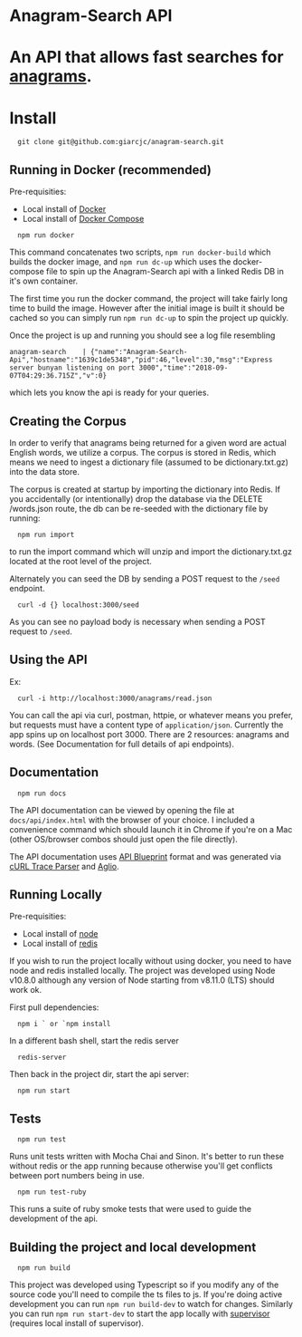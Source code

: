 Anagram-Search API
=========

# An API that allows fast searches for [anagrams](https://en.wikipedia.org/wiki/Anagram).

# Install

```
  git clone git@github.com:giarcjc/anagram-search.git
```

## Running in Docker (recommended)

Pre-requisities:
  - Local install of [Docker](https://docs.docker.com/)
  - Local install of [Docker Compose](https://docs.docker.com/compose/install/)

```
  npm run docker
```

This command concatenates two scripts, `npm run docker-build` which builds the docker image, and `npm run dc-up` which uses the docker-compose file to spin up the Anagram-Search api with a linked Redis DB in it's own container.

The first time you run the docker command, the project will take fairly long time to build the image.  However after the initial image is built it should be cached so you can simply run `npm run dc-up` to spin the project up quickly.

Once the project is up and running you should see a log file resembling

```
anagram-search    | {"name":"Anagram-Search-Api","hostname":"1639c1de5348","pid":46,"level":30,"msg":"Express server bunyan listening on port 3000","time":"2018-09-07T04:29:36.715Z","v":0}
```

which lets you know the api is ready for your queries.

## Creating the Corpus

In order to verify that anagrams being returned for a given word are actual English words, we utilize a corpus.  The corpus is stored in Redis, which means we need to ingest a dictionary file (assumed to be dictionary.txt.gz) into the data store.

The corpus is created at startup by importing the dictionary into Redis.  If you accidentally (or intentionally) drop the database via the DELETE /words.json route, the db can be re-seeded with the dictionary file by running:

```
  npm run import
```

to run the import command which will unzip and import the dictionary.txt.gz located at the root level of the project.

Alternately you can seed the DB by sending a POST request to the `/seed` endpoint.

```
  curl -d {} localhost:3000/seed
```

As you can see no payload body is necessary when sending a POST request to `/seed`.


## Using the API

Ex:
```
  curl -i http://localhost:3000/anagrams/read.json
```

You can call the api via curl, postman, httpie, or whatever means you prefer, but requests must have a content type of `application/json`. Currently the app spins up on localhost port 3000.  There are 2 resources: anagrams and words. (See Documentation for full details of api endpoints).


## Documentation

```
  npm run docs
```

The API documentation can be viewed by opening the file at `docs/api/index.html` with the browser of your choice.  I included a convenience command which should launch it in Chrome if you're on a Mac (other OS/browser combos should just open the file directly).

The API documentation uses [API Blueprint](https://apiblueprint.org/) format and was generated via [cURL Trace Parser](https://github.com/apiaryio/curl-trace-parser) and [Aglio](https://github.com/danielgtaylor/aglio).


## Running Locally

Pre-requisities:
 - Local install of [node](https://nodejs.org/en/download/)
 - Local install of [redis](https://redis.io/topics/quickstart)

If you wish to run the project locally without using docker, you need to have node and redis installed locally.  The project was developed using Node v10.8.0 although any version of Node starting from v8.11.0 (LTS) should work ok.

First pull dependencies:

```
  npm i ` or `npm install
```

In a different bash shell, start the redis server

```
  redis-server
```

Then back in the project dir, start the api server:

```
  npm run start
```

## Tests

```
  npm run test
```

Runs unit tests written with Mocha Chai and Sinon.  It's better to run these without redis or the app running because otherwise you'll get conflicts between port numbers being in use.

```
  npm run test-ruby
```

This runs a suite of ruby smoke tests that were used to guide the development of the api.

## Building the project and local development

```
  npm run build
```

This project was developed using Typescript so if you modify any of the source code you'll need to compile the ts files to js.  If you're doing active development you can run `npm run build-dev` to watch for changes.  Similarly you can run `npm run start-dev` to start the app locally with [supervisor](https://github.com/petruisfan/node-supervisor) (requires local install of supervisor).

